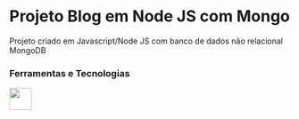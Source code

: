 # Projeto Blog em Node JS com Mongo

Projeto criado em Javascript/Node JS com banco de dados não relacional MongoDB

### Ferramentas e Tecnologias

<img src="https://cdn.jsdelivr.net/gh/devicons/devicon/icons/git/git-original.svg" width="40" height="40"/>
